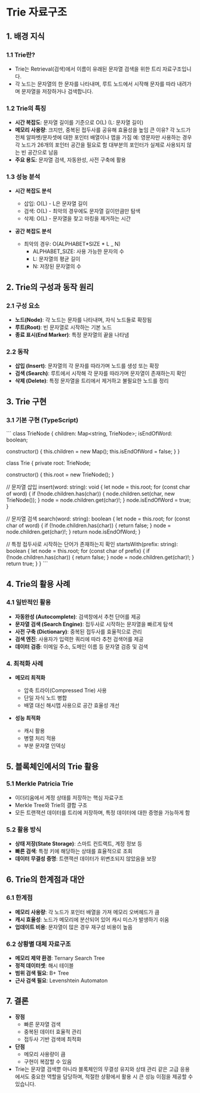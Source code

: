 # Trie 자료구조

## 1. 배경 지식

### 1.1 Trie란?

- Trie는 Retrieval(검색)에서 이름이 유래된 문자열 검색을 위한 트리 자료구조입니다.
- 각 노드는 문자열의 한 문자를 나타내며, 루트 노드에서 시작해 문자를 따라 내려가며 문자열을 저장하거나 검색합니다.

### 1.2 Trie의 특징

- **시간 복잡도**: 문자열 길이를 기준으로 O(L) (L: 문자열 길이)
- **메모리 사용량**: 크지만, 중복된 접두사를 공유해 효율성을 높임
  큰 이유? 각 노드가 전체 알파벳/문자셋에 대한 포인터 배열이나 맵을 가짐
  예: 영문자만 사용하는 경우 각 노드가 26개의 포인터 공간을 필요로 함
  대부분의 포인터가 실제로 사용되지 않는 빈 공간으로 남음
- **주요 용도**: 문자열 검색, 자동완성, 사전 구축에 활용

### 1.3 성능 분석

- **시간 복잡도 분석**
  - 삽입: O(L) - L은 문자열 길이
  - 검색: O(L) - 최악의 경우에도 문자열 길이만큼만 탐색
  - 삭제: O(L) - 문자열을 찾고 마킹을 제거하는 시간
- **공간 복잡도 분석**

  - 최악의 경우: O(ALPHABET*SIZE * L \_ N)
    - ALPHABET_SIZE: 사용 가능한 문자의 수
    - L: 문자열의 평균 길이
    - N: 저장된 문자열의 수

## 2. Trie의 구성과 동작 원리

### 2.1 구성 요소

- **노드(Node)**: 각 노드는 문자를 나타내며, 자식 노드들로 확장됨
- **루트(Root)**: 빈 문자열로 시작하는 기본 노드
- **종료 표시(End Marker)**: 특정 문자열의 끝을 나타냄

### 2.2 동작

- **삽입 (Insert)**: 문자열의 각 문자를 따라가며 노드를 생성 또는 확장
- **검색 (Search)**: 루트에서 시작해 각 문자를 따라가며 문자열이 존재하는지 확인
- **삭제 (Delete)**: 특정 문자열을 트리에서 제거하고 불필요한 노드를 정리

## 3. Trie 구현

### 3.1 기본 구현 (TypeScript)

\`\`\`
class TrieNode {
children: Map<string, TrieNode>;
isEndOfWord: boolean;

constructor() {
this.children = new Map();
this.isEndOfWord = false;
}
}

class Trie {
private root: TrieNode;

constructor() {
this.root = new TrieNode();
}

// 문자열 삽입
insert(word: string): void {
let node = this.root;
for (const char of word) {
if (!node.children.has(char)) {
node.children.set(char, new TrieNode());
}
node = node.children.get(char)!;
}
node.isEndOfWord = true;
}

// 문자열 검색
search(word: string): boolean {
let node = this.root;
for (const char of word) {
if (!node.children.has(char)) {
return false;
}
node = node.children.get(char)!;
}
return node.isEndOfWord;
}

// 특정 접두사로 시작하는 단어가 존재하는지 확인
startsWith(prefix: string): boolean {
let node = this.root;
for (const char of prefix) {
if (!node.children.has(char)) {
return false;
}
node = node.children.get(char)!;
}
return true;
}
}
\`\`\`

## 4. Trie의 활용 사례

### 4.1 일반적인 활용

- **자동완성 (Autocomplete)**: 검색창에서 추천 단어를 제공
- **문자열 검색 (Search Engine)**: 접두사로 시작하는 문자열을 빠르게 탐색
- **사전 구축 (Dictionary)**: 중복된 접두사를 효율적으로 관리
- **검색 엔진**: 사용자가 입력한 쿼리에 따라 추천 검색어를 제공
- **데이터 검증**: 이메일 주소, 도메인 이름 등 문자열 검증 및 검색

### 4. 최적화 사례

- **메모리 최적화**

  - 압축 트라이(Compressed Trie) 사용
  - 단일 자식 노드 병합
  - 배열 대신 해시맵 사용으로 공간 효율성 개선

- **성능 최적화**
  - 캐시 활용
  - 병렬 처리 적용
  - 부분 문자열 인덱싱

## 5. 블록체인에서의 Trie 활용

### 5.1 Merkle Patricia Trie

- 이더리움에서 계정 상태를 저장하는 핵심 자료구조
- Merkle Tree와 Trie의 결합 구조
- 모든 트랜잭션 데이터를 트리에 저장하며, 특정 데이터에 대한 증명을 가능하게 함

### 5.2 활용 방식

- **상태 저장(State Storage)**: 스마트 컨트랙트, 계정 정보 등
- **빠른 검색**: 특정 키에 해당하는 상태를 효율적으로 조회
- **데이터 무결성 증명**: 트랜잭션 데이터가 위변조되지 않았음을 보장

## 6. Trie의 한계점과 대안

### 6.1 한계점

- **메모리 사용량**: 각 노드가 포인터 배열을 가져 메모리 오버헤드가 큼
- **캐시 효율성**: 노드가 메모리에 분산되어 있어 캐시 미스가 발생하기 쉬움
- **업데이트 비용**: 문자열이 많은 경우 재구성 비용이 높음

### 6.2 상황별 대체 자료구조

- **메모리 제약 환경**: Ternary Search Tree
- **정적 데이터셋**: 해시 테이블
- **범위 검색 필요**: B+ Tree
- **근사 검색 필요**: Levenshtein Automaton

## 7. 결론

- **장점**
  - 빠른 문자열 검색
  - 중복된 데이터 효율적 관리
  - 접두사 기반 검색에 최적화
- **단점**
  - 메모리 사용량이 큼
  - 구현이 복잡할 수 있음
- Trie는 문자열 검색뿐 아니라 블록체인의 무결성 유지와 상태 관리 같은 고급 응용에서도 중요한 역할을 담당하며, 적절한 상황에서 활용 시 큰 성능 이점을 제공할 수 있습니다.
